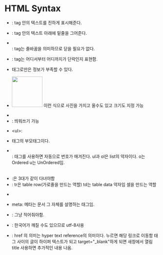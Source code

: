# HTML Syntax

- <strong></strong>: tag 안의 텍스트를 진하게 표시해준다. 
- <u></u>: tag 안의 텍스트 아래에 밑줄을 그어준다. 
- <br>: tag는 줄바꿈을 의미하므로 닫을 필요가 없다. 
- <p></p>: tag는 어디서부터 어디까지가 단락인지 표현함. 


- 태그로만은 정보가 부족할 수 있다.
- <img src="허찬용.png" width= 100> 이런 식으로 사진을 가지고 올수도 있고 크기도 지정 가능
- <li>: 띄워쓰기 가능
- &#60;ul>: <li> 태그의 부모태그이다.  
- <ol></ol>: 태그를 사용하면 자동으로 번호가 매겨진다. ul과 ol은 list의 약자이다. o는 Ordered u는 UnOrdered임.
- <table></table>:은 3대가 같이 다녀야함
- <tr></tr> <td></td>: tr은 table row(가로줄을 만드는 역할) td는 table data 약자임 셀을 만드는 역할
- <parent>  <child></child> </parent>


- meta: 메타는 문서 그 자체를 설명하는 태그임.
- <!DOCTYPE html>: 그냥 적어줘야함. 
- <meta charset="utf-8">: 한국어가 깨질 수도 있으므로 utf-8사용
- <a href="http://www.w3.org/TR/html/" target="_blank" title="html speicification"></a>: href 의 의미는 hyper text reference의 의미이다. 누르면 해당 링크로 이동함 태그 사이의 글이 하이퍼 텍스트가 되고 target="_blank"하게 되면 새창에서 열림 title 사용하면 추가적인 내용 나옴.
